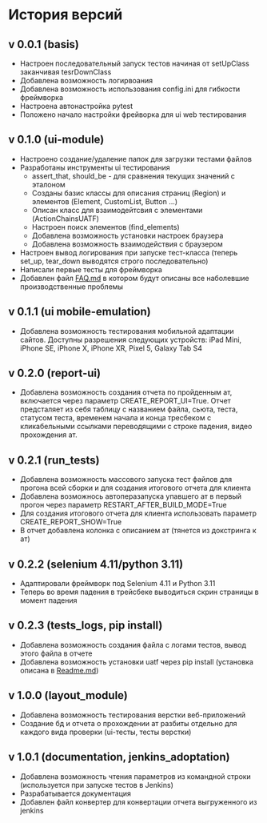 # История версий

## v 0.0.1 (basis)

- Настроен последовательный запуск тестов начиная от setUpClass заканчивая tesrDownClass
- Добавлена возможность логирвоания
- Добавлена возможность использования config.ini для гибкости фреймворка
- Настроена автонастройка pytest
- Положено начало настройки фрейворка для ui web тестирования

## v 0.1.0 (ui-module)

+ Настроено создание/удаление папок для загрузки тестами файлов
+ Разработаны инструменты ui тестирования <br>
  + assert_that, should_be - для сравнения текущих значений с эталоном 
  + Созданы базис классы для описания страниц (Region) и элементов (Element, CustomList, Button ...)
  + Описан класс для взаимодейтсвия с элементами (ActionChainsUATF)
  + Настроен поиск элементов (find_elements)
  + Добавлена возможность установки настроек браузера
  + Добавлена возможность взаимодействия с браузером
+ Настроен вывод логирования при запуске тест-класса (теперь set_up, tear_down выводятся строго последовательно)
+ Написали первые тесты для фреймворка
+ Добавлен файл [FAQ.md](FAQ.md) в котором будут описаны все наболевшие производственные проблемы

## v 0.1.1 (ui mobile-emulation)

- Добавлена возможность тестирования мобильной адаптации сайтов. Доступны разрешения следующих устройств: iPad Mini, iPhone SE, iPhone X, iPhone XR, Pixel 5, Galaxy Tab S4

## v 0.2.0 (report-ui)

- Добавлена возможность создания отчета по пройденным ат, включается через параметр CREATE_REPORT_UI=True. 
Отчет предсталяет из себя таблицу с названием файла, сьюта, теста, статусом теста, временем начала и конца
тресбеком с кликабельными ссылками переводящими с строке падения, видео прохождения ат.

## v 0.2.1 (run_tests)
- Добавлена возможность массового запуска тест файлов для прогона всей сборки и для создания итогового отчета для клиента
- Добавлена возможнось автоперазапуска упавшего ат в первый прогон через параметр RESTART_AFTER_BUILD_MODE=True
- Для создания итогового отчета для клиента использовать параметр CREATE_REPORT_SHOW=True
- В отчет добавлена колонка с описанием ат (тянется из докстринга к ат)

## v 0.2.2 (selenium 4.11/python 3.11)
- Адаптировали фреймворк под Selenium 4.11 и Python 3.11
- Теперь во время падения в трейсбеке выводиться скрин страницы в момент падения

## v 0.2.3 (tests_logs, pip install)
- Добавлена возможность создания файла с логами тестов, вывод этого файла в отчете
- Добавлена возможность установки uatf через pip install (установка описана в [Readme.md](README.md))

## v 1.0.0 (layout_module)
- Добавлена возможность тестирования верстки веб-приложений
- Создание бд и отчета о прохождении ат разбиты отдельно для каждого вида проверки (ui-тесты, тесты верстки)

## v 1.0.1 (documentation, jenkins_adoptation)
- Добавлена возможность чтения параметров из командной строки (используется при запуске тестов в Jenkins)
- Разрабатывается документация
- Добавлен файл конвертер для конвертации отчета выгруженного из jenkins